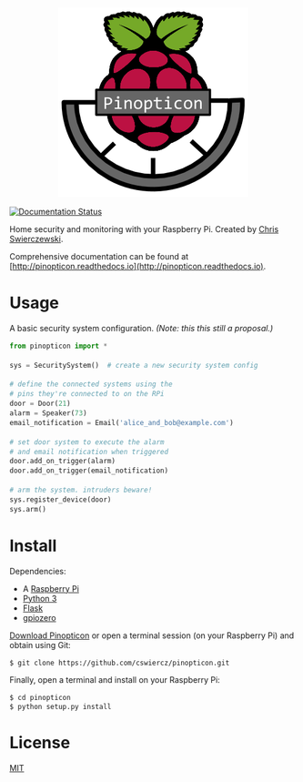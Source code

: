 <div align="center">
  <img src="./doc/img/pinopticon.png"><br>
</div>

[![Documentation Status](https://readthedocs.org/projects/pinopticon/badge/?version=latest)](http://pinopticon.readthedocs.io/en/latest/?badge=latest)

Home security and monitoring with your Raspberry Pi. Created by
[Chris Swierczewski](https://github.com/cswiercz).

Comprehensive documentation can be found at
[http://pinopticon.readthedocs.io](http://pinopticon.readthedocs.io).

# Usage

A basic security system configuration. *(Note: this this still a proposal.)*

```python
from pinopticon import *

sys = SecuritySystem()  # create a new security system config

# define the connected systems using the
# pins they're connected to on the RPi
door = Door(21)
alarm = Speaker(73)
email_notification = Email('alice_and_bob@example.com')

# set door system to execute the alarm
# and email notification when triggered
door.add_on_trigger(alarm)
door.add_on_trigger(email_notification)

# arm the system. intruders beware!
sys.register_device(door)
sys.arm()
```

# Install

Dependencies:
* A [Raspberry Pi](https://www.raspberrypi.org)
* [Python 3](https://www.python.org)
* [Flask](http://flask.pocoo.org)
* [gpiozero](https://gpiozero.readthedocs.io)

[Download Pinopticon](https://github.com/cswiercz/pinopticon/archive/master.zip)
or open a terminal session (on your Raspberry Pi) and obtain using Git:

```
$ git clone https://github.com/cswiercz/pinopticon.git
```

Finally, open a terminal and install on your Raspberry Pi:

```
$ cd pinopticon
$ python setup.py install
```

# License

[MIT](https://github.com/cswiercz/pinopticon/blob/master/LICENSE)
